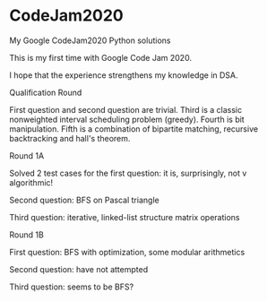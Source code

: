 # CodeJam2020

My Google CodeJam2020 Python solutions 

This is my first time with Google Code Jam 2020.  

I hope that the experience strengthens my knowledge in DSA. 

Qualification Round

First question and second question are trivial. Third is a classic nonweighted interval scheduling problem (greedy). Fourth is bit manipulation. Fifth is a combination of bipartite matching, recursive backtracking and hall's theorem. 

Round 1A 

Solved 2 test cases for the first question: it is, surprisingly, not v algorithmic! 

Second question: BFS on Pascal triangle

Third question: iterative, linked-list structure matrix operations 


Round 1B

First question: BFS with optimization, some modular arithmetics

Second question: have not attempted 

Third question: seems to be BFS? 

